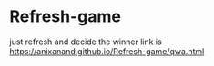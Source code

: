 # Refresh-game
just refresh and decide the winner
link is https://anixanand.github.io/Refresh-game/qwa.html
